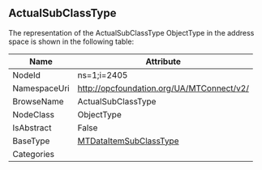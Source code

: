 <!-- objecttype -->
## ActualSubClassType
  
<!-- end of text -->
The representation of the ActualSubClassType ObjectType in the address space is shown in the following table:  

|Name|Attribute|
|---|---|
|NodeId|ns=1;i=2405|
|NamespaceUri|http://opcfoundation.org/UA/MTConnect/v2/|
|BrowseName|ActualSubClassType|
|NodeClass|ObjectType|
|IsAbstract|False|
|BaseType|[MTDataItemSubClassType](../../ObjectTypes/MTDataItemSubClassType/readme.md)|
|Categories||

